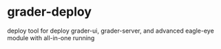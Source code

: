 # grader-deploy
deploy tool for deploy grader-ui, grader-server, and advanced eagle-eye module with all-in-one running
